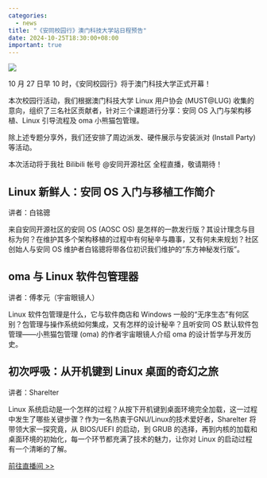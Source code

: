 ```yaml
---
categories:
  - news
title: "《安同校园行》澳门科技大学站日程预告"
date: 2024-10-25T18:30:00+08:00
important: true
---
```

![](/assets/news/aosc-must-lug-poster.png)

10 月 27 日早 10 时，《安同校园行》将于澳门科技大学正式开幕！

本次校园行活动，我们根据澳门科技大学 Linux 用户协会 (MUST@LUG) 收集的意向，组织了三名社区贡献者，针对三个课题进行分享：安同 OS 入门与架构移植、Linux 引导流程及 oma 小熊猫包管理。

除上述专题分享外，我们还安排了周边派发、硬件展示与安装派对 (Install Party) 等活动。

本次活动将于我社 Bilibili 帐号 @安同开源社区 全程直播，敬请期待！

## Linux 新鲜人：安同 OS 入门与移植工作简介

讲者：白铭骢

来自安同开源社区的安同 OS (AOSC OS) 是怎样的一款发行版？其设计理念与目标为何？在维护其多个架构移植的过程中有何秘辛与趣事，又有何未来规划？社区创始人与安同 OS 维护者白铭骢将带各位初识我们维护的“东方神秘发行版”。

## oma 与 Linux 软件包管理器

讲者：傅孝元（宇宙眼镜人）

Linux 软件包管理是什么，它与软件商店和 Windows 一般的“无序生态”有何区别？包管理与操作系统如何集成，又有怎样的设计秘辛？且听安同 OS 默认软件包管理——小熊猫包管理 (oma) 的作者宇宙眼镜人介绍 oma 的设计哲学与开发历史。

## 初次呼吸：从开机键到 Linux 桌面的奇幻之旅

讲者：Sharelter

Linux 系统启动是一个怎样的过程？从按下开机键到桌面环境完全加载，这一过程中发生了哪些关键步骤？作为一名热衷于GNU/Linux的技术爱好者，Sharelter 将带领大家一探究竟，从 BIOS/UEFI 的启动，到 GRUB 的选择，再到内核的加载和桌面环境的初始化，每一个环节都充满了技术的魅力，让你对 Linux 的启动过程有一个清晰的了解。

[前往直播间 >> ](https://live.bilibili.com/h5/30341581)
